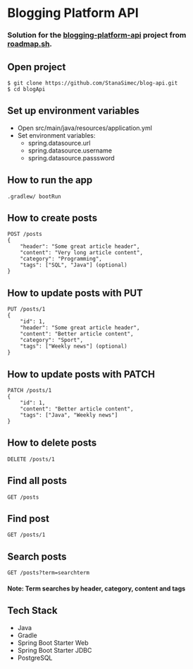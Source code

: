 # Blogging Platform API

### Solution for the [blogging-platform-api](https://roadmap.sh/projects/blogging-platform-api) project from [roadmap.sh](https://roadmap.sh).

## Open project
```
$ git clone https://github.com/StanaSimec/blog-api.git
$ cd blogApi
```
## Set up environment variables
- Open src/main/java/resources/application.yml
- Set environment variables: 
  - spring.datasource.url
  - spring.datasource.username
  - spring.datasource.passsword

## How to run the app
```
.gradlew/ bootRun
```

## How to create posts
```
POST /posts
{
    "header": "Some great article header",
    "content": "Very long article content",
    "category": "Programming",
    "tags": ["SQL", "Java"] (optional)
}
```
## How to update posts with PUT
```
PUT /posts/1
{
    "id": 1,
    "header": "Some great article header",
    "content": "Better article content",
    "category": "Sport",
    "tags": ["Weekly news"] (optional)
}
```
## How to update posts with PATCH
```
PATCH /posts/1
{
    "id": 1,
    "content": "Better article content",
    "tags": ["Java", "Weekly news"]
}
```
## How to delete posts
```
DELETE /posts/1
```

## Find all posts
```
GET /posts
```

## Find post
```
GET /posts/1
```

## Search posts
```
GET /posts?term=searchterm
```
#### Note: Term searches by header, category, content and tags

## Tech Stack
- Java
- Gradle
- Spring Boot Starter Web
- Spring Boot Starter JDBC
- PostgreSQL